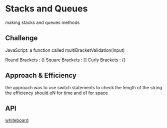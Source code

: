 # Stacks and Queues

making stacks and queues methods

## Challenge

JavaScript: a function called multiBracketValidation(input)

Round Brackets : ()
Square Brackets : []
Curly Brackets : {}

## Approach & Efficiency

the approach was to use switch statements to check the length of the string
the efficiency should oN for time and o1 for space

## API

[whiteboard](../../assets/class-13.jpg)
